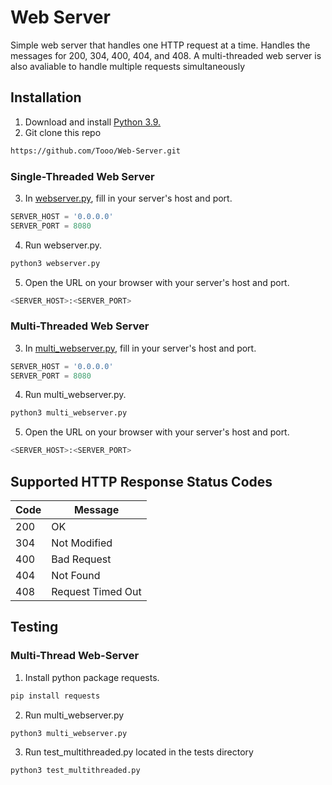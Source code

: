 # Web Server
Simple web server that handles one HTTP request at a time.
Handles the messages for 200, 304, 400, 404, and 408.
A multi-threaded web server is also avaliable to handle multiple requests simultaneously

## Installation
1. Download and install [Python 3.9.](https://www.python.org/downloads/release/python-392/)
2. Git clone this repo
```bash
https://github.com/Tooo/Web-Server.git
```
### Single-Threaded Web Server
3. In [webserver.py](https://github.com/Tooo/web-server/blob/main/webserver.py), 
   fill in your server's host and port.
```python
SERVER_HOST = '0.0.0.0'
SERVER_PORT = 8080
```
4. Run webserver.py.
```bash
python3 webserver.py
```
5. Open the URL on your browser with your server's host and port.
```bash
<SERVER_HOST>:<SERVER_PORT>
```

### Multi-Threaded Web Server
3. In [multi_webserver.py](https://github.com/Tooo/web-server/blob/main/multi_webserver.py), 
   fill in your server's host and port.
```python
SERVER_HOST = '0.0.0.0'
SERVER_PORT = 8080
```
4. Run multi_webserver.py.
```bash
python3 multi_webserver.py
```
5. Open the URL on your browser with your server's host and port.
```bash
<SERVER_HOST>:<SERVER_PORT>
```

## Supported HTTP Response Status Codes
| Code | Message |
| ---- | --------|
| 200 | OK |
| 304 | Not Modified |
| 400 | Bad Request |
| 404 | Not Found |
| 408 | Request Timed Out |

## Testing
### Multi-Thread Web-Server
1. Install python package requests.
```bash
pip install requests
```   
2. Run multi_webserver.py
```bash
python3 multi_webserver.py
```
3. Run test_multithreaded.py located in the tests directory
```bash
python3 test_multithreaded.py
```
